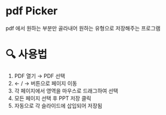 # pdf Picker

pdf 에서 원하는 부분만 골라내어 원하는 유형으로 저장해주는 프로그램

# 🔍 사용법

1. PDF 열기 → PDF 선택
2. ← / → 버튼으로 페이지 이동
3. 각 페이지에서 영역을 마우스로 드래그하여 선택
4. 모든 페이지 선택 후 PPT 저장 클릭
5. 자동으로 각 슬라이드에 삽입되어 저장됨
